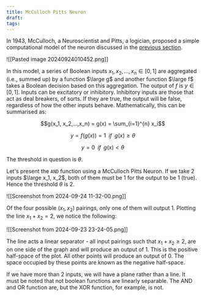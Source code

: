 ```yaml
---
title: McCulloch Pitts Neuron
draft: 
tags:
---
```


In 1943, McCulloch, a Neuroscientist and Pitts, a logician, proposed a simple computational model of the neuron discussed in the [previous section](motivation-from-biology.md). 

![[Pasted image 20240924010452.png]]

In this model, a series of Boolean inputs $x_1, x_2, ... , x_n \in [0, 1]$  are aggregated (i.e., summed up) by a function $\large g$ and another function $\large f$ takes a Boolean decision based on this aggregation. The output of $f$ is $y \in [0,1]$. Inputs can be excitatory or inhibitory. Inhibitory inputs are those that act as deal breakers, of sorts. If they are true, the output will be false, regardless of how the other inputs behave. 
Mathematically, this can be summarised as:

$$g(x_1, x_2,...,x_n) = g(x) = \sum_{i=1}^{n} x_i$$

$$y = f(g(x)) = 1 \;\; if \;\; g(x) \geq \theta$$

$$y = 0 \;\; if \;\; g(x) < \theta$$

The threshold in question is  $\theta$.

Let's present the `AND` function using a McCulloch Pitts Neuron. If we take 2 inputs $\large x_1, x_2$, both of them must be 1 for the output to be 1 (true). Hence the threshold $\theta$ is 2.

  ![[Screenshot from 2024-09-24 11-32-00.png]]

Of the four possible $(x_1, x_2)$ pairings, only one of them will output 1. Plotting the line $x_1+x_2=2$, we notice the following:

![[Screenshot from 2024-09-23 23-24-05.png]]

The line acts a linear separator - all input pairings such that $x_1+x_2\geq2$, are on one side of the graph and will produce an output of 1. This is the positive half-space of the plot. All other points will produce an output of 0. The space occupied by these points are known as the negative half-space.

If we have more than 2 inputs, we will have a plane rather than a line. It must be noted that not boolean functions are linearly separable. The AND and OR function are, but the XOR function, for example, is not.